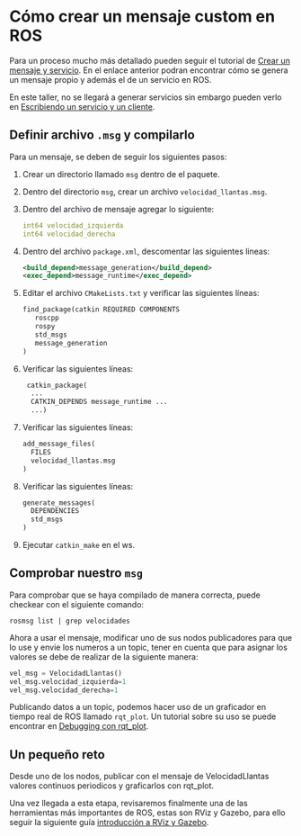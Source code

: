 # Cómo crear un mensaje custom en ROS

Para un proceso mucho más detallado pueden seguir el tutorial de [Crear un mensaje y servicio](http://wiki.ros.org/ROS/Tutorials/CreatingMsgAndSrv). En el enlace anterior podran encontrar cómo se genera un mensaje propio y además el de un servicio en ROS.

En este taller, no se llegará a generar servicios sin embargo pueden verlo en [Escribiendo un servicio y un cliente](http://wiki.ros.org/ROS/Tutorials/WritingServiceClient%28python%29).

## Definir archivo `.msg` y compilarlo

Para un mensaje, se deben de seguir los siguientes pasos:

1. Crear un directorio llamado `msg` dentro de el paquete.
2. Dentro del directorio `msg`, crear un archivo `velocidad_llantas.msg`.
3. Dentro del archivo de mensaje agregar lo siguiente:

   ```yaml
   int64 velocidad_izquierda
   int64 velocidad_derecha
   ```

4. Dentro del archivo `package.xml`, descomentar las siguientes lineas:

   ```xml
   <build_depend>message_generation</build_depend>
   <exec_depend>message_runtime</exec_depend>
   ```

5. Editar el archivo `CMakeLists.txt` y verificar las siguientes líneas:

   ```xml
   find_package(catkin REQUIRED COMPONENTS
      roscpp
      rospy
      std_msgs
      message_generation
   )
   ```

6. Verificar las siguientes líneas:

   ```xml
    catkin_package(
     ...
     CATKIN_DEPENDS message_runtime ...
     ...)
   ```

7. Verificar las siguientes líneas:

   ```xml
   add_message_files(
     FILES
     velocidad_llantas.msg
   )
   ```

8. Verificar las siguientes líneas:

   ```xml
   generate_messages(
     DEPENDENCIES
     std_msgs
   )
   ```

9. Ejecutar `catkin_make` en el ws.

## Comprobar nuestro `msg`

Para comprobar que se haya compilado de manera correcta, puede checkear con el siguiente comando:

```shell
rosmsg list | grep velocidades
```

Ahora a usar el mensaje, modificar uno de sus nodos publicadores para que lo use y envie los numeros a un topic, tener en cuenta que para asignar los valores se debe de realizar de la siguiente manera:

```python
vel_msg = VelocidadLlantas()
vel_msg.velocidad_izquierda=1
vel_msg.velocidad_derecha=1
```

Publicando datos a un topic, podemos hacer uso de un graficador en tiempo real de ROS llamado `rqt_plot`. Un tutorial sobre su uso se puede encontrar en [Debugging con rqt_plot](https://roboticsbackend.com/rqt-plot-easily-debug-ros-topics/).

## Un pequeño reto

Desde uno de los nodos, publicar con el mensaje de VelocidadLlantas valores continuos periodicos y graficarlos con rqt_plot.

Una vez llegada a esta etapa, revisaremos finalmente una de las herramientas más importantes de ROS, estas son RViz y Gazebo, para ello seguir la siguiente guía [introducción a RViz y Gazebo](RVIZ_GAZEBO_INTRO.md).
